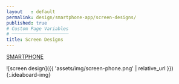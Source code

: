```yaml
---
layout   : default
permalink: design/smartphone-app/screen-designs/
published: true
# Custom Page Variables
# ─────────────────────
title: Screen Designs
---
```


<a href="https://xd.adobe.com/view/e6a9fe6e-04c7-49c2-75b9-702f4edb265c-9098/" > SMARTPHONE </a>

![screen design]({{ 'assets/img/screen-phone.png' | relative_url }}){:.ideaboard-img}